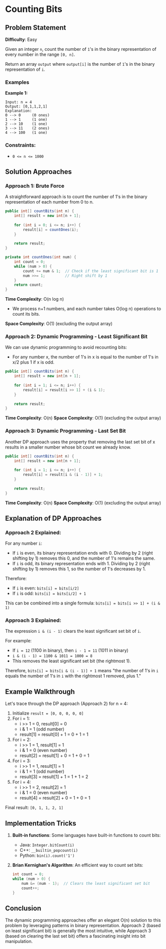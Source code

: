 # Counting Bits

## Problem Statement

**Difficulty**: Easy

Given an integer `n`, count the number of `1`'s in the binary representation of every number in the range `[0, n]`.

Return an array `output` where `output[i]` is the number of `1`'s in the binary representation of `i`.

### Examples

**Example 1:**
```
Input: n = 4
Output: [0,1,1,2,1]
Explanation: 
0 --> 0     (0 ones)
1 --> 1     (1 one)
2 --> 10    (1 one)
3 --> 11    (2 ones)
4 --> 100   (1 one)
```

### Constraints:
- `0 <= n <= 1000`

## Solution Approaches

### Approach 1: Brute Force

A straightforward approach is to count the number of 1's in the binary representation of each number from 0 to n.

```java
public int[] countBits(int n) {
    int[] result = new int[n + 1];
    
    for (int i = 0; i <= n; i++) {
        result[i] = countOnes(i);
    }
    
    return result;
}

private int countOnes(int num) {
    int count = 0;
    while (num > 0) {
        count += num & 1;  // Check if the least significant bit is 1
        num >>= 1;         // Right shift by 1
    }
    return count;
}
```

**Time Complexity**: O(n log n)
- We process n+1 numbers, and each number takes O(log n) operations to count its bits.

**Space Complexity**: O(1) (excluding the output array)

### Approach 2: Dynamic Programming - Least Significant Bit

We can use dynamic programming to avoid recounting bits:
- For any number x, the number of 1's in x is equal to the number of 1's in x/2 plus 1 if x is odd.

```java
public int[] countBits(int n) {
    int[] result = new int[n + 1];
    
    for (int i = 1; i <= n; i++) {
        result[i] = result[i >> 1] + (i & 1);
    }
    
    return result;
}
```

**Time Complexity**: O(n)
**Space Complexity**: O(1) (excluding the output array)

### Approach 3: Dynamic Programming - Last Set Bit

Another DP approach uses the property that removing the last set bit of x results in a smaller number whose bit count we already know.

```java
public int[] countBits(int n) {
    int[] result = new int[n + 1];
    
    for (int i = 1; i <= n; i++) {
        result[i] = result[i & (i - 1)] + 1;
    }
    
    return result;
}
```

**Time Complexity**: O(n)
**Space Complexity**: O(1) (excluding the output array)

## Explanation of DP Approaches

### Approach 2 Explained:
For any number `i`:
- If `i` is even, its binary representation ends with 0. Dividing by 2 (right shifting by 1) removes this 0, and the number of 1's remains the same.
- If `i` is odd, its binary representation ends with 1. Dividing by 2 (right shifting by 1) removes this 1, so the number of 1's decreases by 1.

Therefore:
- If `i` is even: `bits[i] = bits[i/2]`
- If `i` is odd: `bits[i] = bits[i/2] + 1`

This can be combined into a single formula: `bits[i] = bits[i >> 1] + (i & 1)`

### Approach 3 Explained:
The expression `i & (i - 1)` clears the least significant set bit of `i`.

For example:
- If `i = 12` (1100 in binary), then `i - 1 = 11` (1011 in binary)
- `i & (i - 1) = 1100 & 1011 = 1000 = 8`
- This removes the least significant set bit (the rightmost 1).

Therefore, `bits[i] = bits[i & (i - 1)] + 1` means "the number of 1's in `i` equals the number of 1's in `i` with the rightmost 1 removed, plus 1."

## Example Walkthrough

Let's trace through the DP approach (Approach 2) for n = 4:

1. Initialize `result = [0, 0, 0, 0, 0]`
2. For i = 1:
   - i >> 1 = 0, result[0] = 0
   - i & 1 = 1 (odd number)
   - result[1] = result[0] + 1 = 0 + 1 = 1
3. For i = 2:
   - i >> 1 = 1, result[1] = 1
   - i & 1 = 0 (even number)
   - result[2] = result[1] + 0 = 1 + 0 = 1
4. For i = 3:
   - i >> 1 = 1, result[1] = 1
   - i & 1 = 1 (odd number)
   - result[3] = result[1] + 1 = 1 + 1 = 2
5. For i = 4:
   - i >> 1 = 2, result[2] = 1
   - i & 1 = 0 (even number)
   - result[4] = result[2] + 0 = 1 + 0 = 1

Final result: `[0, 1, 1, 2, 1]`

## Implementation Tricks

1. **Built-in functions**: Some languages have built-in functions to count bits:
   - Java: `Integer.bitCount(i)`
   - C++: `__builtin_popcount(i)`
   - Python: `bin(i).count('1')`

2. **Brian Kernighan's Algorithm**: An efficient way to count set bits:
   ```java
   int count = 0;
   while (num > 0) {
       num &= (num - 1);  // Clears the least significant set bit
       count++;
   }
   ```

## Conclusion

The dynamic programming approaches offer an elegant O(n) solution to this problem by leveraging patterns in binary representation. Approach 2 (based on least significant bit) is generally the most intuitive, while Approach 3 (based on clearing the last set bit) offers a fascinating insight into bit manipulation.
